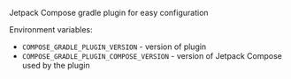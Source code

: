 Jetpack Compose gradle plugin for easy configuration

Environment variables:
* `COMPOSE_GRADLE_PLUGIN_VERSION` - version of plugin
* `COMPOSE_GRADLE_PLUGIN_COMPOSE_VERSION` - version of Jetpack Compose used by the plugin